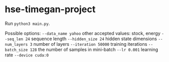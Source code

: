 # hse-timegan-project

Run `python3 main.py`.

Possible options:
`--data_name yahoo` other accepted values: stock, energy
`--seq_len 24` sequence length
`--hidden_size 24` hidden state dimensions
`--num_layers 3` number of layers
`--iteration 50000` training iterations
`--batch_size 128` the number of samples in mini-batch
`--lr 0.001` learning rate
`--device cuda:0`

